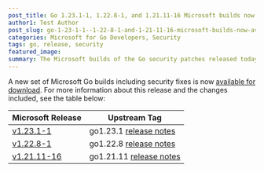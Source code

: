 ```yaml
---
post_title: Go 1.23.1-1, 1.22.8-1, and 1.21.11-16 Microsoft builds now available
author1: Test Author
post_slug: go-1-23-1-1--1-22-8-1-and-1-21-11-16-microsoft-builds-now-available
categories: Microsoft for Go Developers, Security
tags: go, release, security
featured_image:
summary: The Microsoft builds of the Go security patches released today, are now available for download.
---
```


A new set of Microsoft Go builds including security fixes is now [available for download](https://github.com/microsoft/go#binary-distribution).
For more information about this release and the changes included, see the table below:

| Microsoft Release | Upstream Tag |
|-------------------|--------------|
| [v1.23.1-1](https://github.com/microsoft/go/releases/tag/v1.23.1-1) | go1.23.1 [release notes](https://go.dev/doc/devel/release#go1.23.1) |
| [v1.22.8-1](https://github.com/microsoft/go/releases/tag/v1.22.8-1) | go1.22.8 [release notes](https://go.dev/doc/devel/release#go1.22.8) |
| [v1.21.11-16](https://github.com/microsoft/go/releases/tag/v1.21.11-16) | go1.21.11 [release notes](https://go.dev/doc/devel/release#go1.21.11) |
